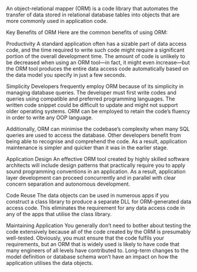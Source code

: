 An object-relational mapper (ORM) is a code library that automates the transfer of data stored in relational database tables into objects that are more commonly used in application code.

Key Benefits of ORM 
Here are the common benefits of using ORM: 

Productivity
A standard application often has a sizable part of data access code, and the time required to write such code might require a significant portion of the overall development time. The amount of code is unlikely to be decreased when using an ORM tool—in fact, it might even increase—but the ORM tool produces the entire data access code automatically based on the data model you specify in just a few seconds.

Simplicity
Developers frequently employ ORM because of its simplicity in managing database queries. The developer must first write codes and queries using compatible and preferred programming languages. The written code snippet could be difficult to update and might not support older operating systems. ORM can be employed to retain the code’s fluency in order to write any OOP language.

Additionally, ORM can minimise the codebase’s complexity when many SQL queries are used to access the database. Other developers benefit from being able to recognise and comprehend the code. As a result, application maintenance is simpler and quicker than it was in the earlier stage.

Application Design
An effective ORM tool created by highly skilled software architects will include design patterns that practically require you to apply sound programming conventions in an application. As a result, application layer development can proceed concurrently and in parallel with clear concern separation and autonomous development.

Code Reuse
The data objects can be used in numerous apps if you construct a class library to produce a separate DLL for ORM-generated data access code. This eliminates the requirement for any data access code in any of the apps that utilise the class library.

Maintaining Application
You generally don’t need to bother about testing the code extensively because all of the code created by the ORM is presumably well-tested. Obviously, you must ensure that the code fulfils your requirements, but an ORM that is widely used is likely to have code that many engineers of all levels have contributed to. Long-term changes to the model definition or database schema won’t have an impact on how the application utilises the data objects.
